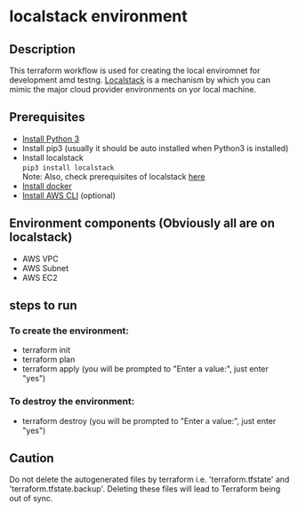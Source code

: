# localstack environment

## Description
This terraform workflow is used for creating the local enviromnet for development amd testng. [Localstack](https://github.com/localstack/localstack) is a mechanism by which you can mimic the major cloud provider environments on yor local machine.

## Prerequisites
* [Install Python 3](https://www.python.org/downloads/)
* Install pip3 (usually it should be auto installed when Python3 is installed)
* Install localstack
  <br>`pip3 install localstack`
  <br> Note: Also, check prerequisites of localstack [here](https://github.com/localstack/localstack#requirements-for-developing-or-starting-locally)
* [Install docker](https://docs.docker.com/engine/install/)
* [Install AWS CLI](https://aws.amazon.com/cli/) (optional)

## Environment components (Obviously all are on localstack)
* AWS VPC
* AWS Subnet
* AWS EC2

## steps to run

### To create the environment:
* terraform init
* terraform plan
* terraform apply (you will be prompted to "Enter a value:", just enter "yes")

### To destroy the environment:
* terraform destroy (you will be prompted to "Enter a value:", just enter "yes")

## Caution
Do not delete the autogenerated files by terraform i.e. 'terraform.tfstate' and 'terraform.tfstate.backup'. Deleting these files will lead to Terraform being out of sync.

